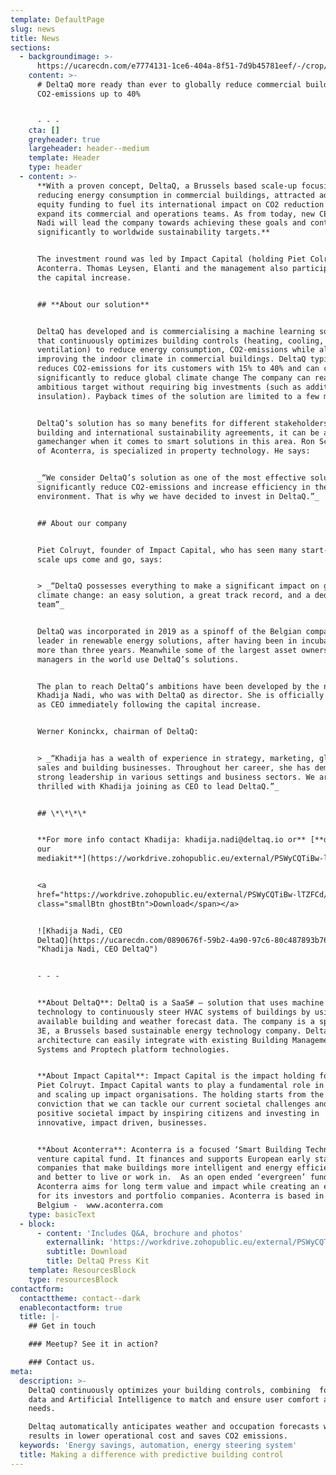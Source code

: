 ```yaml
---
template: DefaultPage
slug: news
title: News
sections:
  - backgroundimage: >-
      https://ucarecdn.com/e7774131-1ce6-404a-8f51-7d9b45781eef/-/crop/2102x831/636,527/-/preview/
    content: >-
      # DeltaQ more ready than ever to globally reduce commercial buildings’
      CO2-emissions up to 40%


      - - -
    cta: []
    greyheader: true
    largeheader: header--medium
    template: Header
    type: header
  - content: >-
      **With a proven concept, DeltaQ, a Brussels based scale-up focusing on
      reducing energy consumption in commercial buildings, attracted additional
      equity funding to fuel its international impact on CO2 reduction and to
      expand its commercial and operations teams. As from today, new CEO Khadija
      Nadi will lead the company towards achieving these goals and contributing
      significantly to worldwide sustainability targets.** 


      The investment round was led by Impact Capital (holding Piet Colruyt) and
      Aconterra. Thomas Leysen, Elanti and the management also participated in
      the capital increase.


      ## **About our solution**


      DeltaQ has developed and is commercialising a machine learning solution
      that continuously optimizes building controls (heating, cooling,
      ventilation) to reduce energy consumption, CO2-emissions while also
      improving the indoor climate in commercial buildings. DeltaQ typically
      reduces CO2-emissions for its customers with 15% to 40% and can contribute
      significantly to reduce global climate change The company can realize this
      ambitious target without requiring big investments (such as additional
      insulation). Payback times of the solution are limited to a few months.


      DeltaQ’s solution has so many benefits for different stakeholders within a
      building and international sustainability agreements, it can be a real
      gamechanger when it comes to smart solutions in this area. Ron Schuermans
      of Aconterra, is specialized in property technology. He says: 


      _“We consider DeltaQ’s solution as one of the most effective solutions to
      significantly reduce CO2-emissions and increase efficiency in the built
      environment. That is why we have decided to invest in DeltaQ.”_ 


      ## About our company


      Piet Colruyt, founder of Impact Capital, who has seen many start-ups and
      scale ups come and go, says: 


      > _“DeltaQ possesses everything to make a significant impact on global
      climate change: an easy solution, a great track record, and a dedicated
      team”_


      DeltaQ was incorporated in 2019 as a spinoff of the Belgian company 3E, a
      leader in renewable energy solutions, after having been in incubation for
      more than three years. Meanwhile some of the largest asset owners and
      managers in the world use DeltaQ’s solutions. 


      The plan to reach DeltaQ’s ambitions have been developed by the new CEO,
      Khadija Nadi, who was with DeltaQ as director. She is officially appointed
      as CEO immediately following the capital increase.


      Werner Koninckx, chairman of DeltaQ: 


      > _“Khadija has a wealth of experience in strategy, marketing, global
      sales and building businesses. Throughout her career, she has demonstrated
      strong leadership in various settings and business sectors. We are
      thrilled with Khadija joining as CEO to lead DeltaQ.”_


      ## \*\*\*\*


      **For more info contact Khadija: khadija.nadi@deltaq.io or** [**download
      our
      mediakit**](https://workdrive.zohopublic.eu/external/PSWyCQTiBw-lTZFCd/download)**!**


      <a
      href="https://workdrive.zohopublic.eu/external/PSWyCQTiBw-lTZFCd/download"><span
      class="smallBtn ghostBtn">Download</span></a>


      ![Khadija Nadi, CEO
      DeltaQ](https://ucarecdn.com/0890676f-59b2-4a90-97c6-80c487893b76/
      "Khadija Nadi, CEO DeltaQ")


      - - -


      **About DeltaQ**: DeltaQ is a SaaS# – solution that uses machine learning
      technology to continuously steer HVAC systems of buildings by using all
      available building and weather forecast data. The company is a spin-off of
      3E, a Brussels based sustainable energy technology company. DeltaQ’s open
      architecture can easily integrate with existing Building Management
      Systems and Proptech platform technologies. 


      **About Impact Capital**: Impact Capital is the impact holding founded by
      Piet Colruyt. Impact Capital wants to play a fundamental role in enabling
      and scaling up impact organisations. The holding starts from the
      conviction that we can tackle our current societal challenges and create
      positive societal impact by inspiring citizens and investing in
      innovative, impact driven, businesses. 


      **About Aconterra**: Aconterra is a focused ‘Smart Building Technology’
      venture capital fund. It finances and supports European early stage
      companies that make buildings more intelligent and energy efficient, safer
      and better to live or work in.  As an open ended ‘evergreen’ fund,
      Aconterra aims for long term value and impact while creating an ecosystem
      for its investors and portfolio companies. Aconterra is based in Antwerp,
      Belgium -  www.aconterra.com
    type: basicText
  - block:
      - content: 'Includes Q&A, brochure and photos'
        externallink: 'https://workdrive.zohopublic.eu/external/PSWyCQTiBw-lTZFCd/download'
        subtitle: Download
        title: DeltaQ Press Kit
    template: ResourcesBlock
    type: resourcesBlock
contactform:
  contacttheme: contact--dark
  enablecontactform: true
  title: |-
    ## Get in touch

    ### Meetup? See it in action?

    ### Contact us.
meta:
  description: >-
    DeltaQ continuously optimizes your building controls, combining  forecast
    data and Artificial Intelligence to match and ensure user comfort and
    needs. 

    Deltaq automatically anticipates weather and occupation forecasts which
    results in lower operational cost and saves CO2 emissions.
  keywords: 'Energy savings, automation, energy steering system'
  title: Making a difference with predictive building control
---
```


